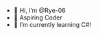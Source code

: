 - 👋 Hi, I’m @Rye-06
- 👀 Aspiring Coder
- 🌱 I’m currently learning C#!


<!---
Rye-06/Rye-06 is a ✨ special ✨ repository because its `README.md` (this file) appears on your GitHub profile.
You can click the Preview link to take a look at your changes.
--->
